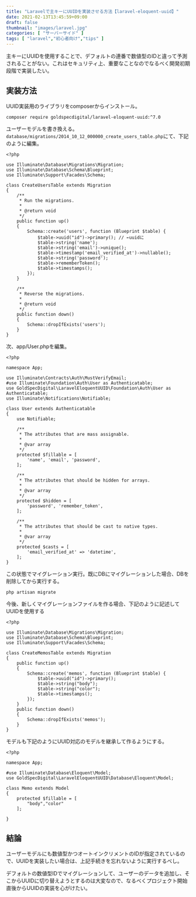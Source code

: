 ```yaml
---
title: "Laravelで主キーにUUIDを実装させる方法【laravel-eloquent-uuid】"
date: 2021-02-13T13:45:59+09:00
draft: false
thumbnail: "images/laravel.jpg"
categories: [ "サーバーサイド" ]
tags: [ "laravel","初心者向け","tips" ]
---
```



主キーにUUIDを使用することで、デフォルトの連番で数値型のIDと違って予測されることがない。これはセキュリティ上、重要なことなのでなるべく開発初期段階で実装したい。

## 実装方法

UUID実装用のライブラリをcomposerからインストール。

    composer require goldspecdigital/laravel-eloquent-uuid:^7.0

ユーザーモデルを書き換える。`database/migrations/2014_10_12_000000_create_users_table.php`にて、下記のように編集。

    <?php
    
    use Illuminate\Database\Migrations\Migration;
    use Illuminate\Database\Schema\Blueprint;
    use Illuminate\Support\Facades\Schema;
    
    class CreateUsersTable extends Migration
    {
        /**
         * Run the migrations.
         *
         * @return void
         */
        public function up()
        {
            Schema::create('users', function (Blueprint $table) {
                $table->uuid("id")->primary(); // ←uuidに
                $table->string('name');
                $table->string('email')->unique();
                $table->timestamp('email_verified_at')->nullable();
                $table->string('password');
                $table->rememberToken();
                $table->timestamps();
            });
        }
    
        /**
         * Reverse the migrations.
         *
         * @return void
         */
        public function down()
        {
            Schema::dropIfExists('users');
        }
    }


次、app/User.phpを編集。

    <?php
    
    namespace App;
    
    use Illuminate\Contracts\Auth\MustVerifyEmail;
    #use Illuminate\Foundation\Auth\User as Authenticatable;
    use GoldSpecDigital\LaravelEloquentUUID\Foundation\Auth\User as Authenticatable;
    use Illuminate\Notifications\Notifiable;
    
    class User extends Authenticatable
    {
        use Notifiable;
    
        /**
         * The attributes that are mass assignable.
         *
         * @var array
         */
        protected $fillable = [
            'name', 'email', 'password',
        ];
    
        /**
         * The attributes that should be hidden for arrays.
         *
         * @var array
         */
        protected $hidden = [
            'password', 'remember_token',
        ];
    
        /**
         * The attributes that should be cast to native types.
         *
         * @var array
         */
        protected $casts = [
            'email_verified_at' => 'datetime',
        ];
    }

この状態でマイグレーション実行。既にDBにマイグレーションした場合、DBを削除してから実行する。

    php artisan migrate

今後、新しくマイグレーションファイルを作る場合、下記のように記述してUUIDを使用する

    <?php
    
    use Illuminate\Database\Migrations\Migration;
    use Illuminate\Database\Schema\Blueprint;
    use Illuminate\Support\Facades\Schema;
    
    class CreateMemosTable extends Migration
    {
        public function up()
        {
            Schema::create('memos', function (Blueprint $table) {
                $table->uuid("id")->primary();
                $table->string("body");
                $table->string("color");
                $table->timestamps();
            });
        }
        public function down()
        {
            Schema::dropIfExists('memos');
        }
    }


モデルも下記のようにUUID対応のモデルを継承して作るようにする。

    <?php
    
    namespace App;
    
    #use Illuminate\Database\Eloquent\Model;
    use GoldSpecDigital\LaravelEloquentUUID\Database\Eloquent\Model;
    
    class Memo extends Model
    {
        protected $fillable = [
            "body","color"
        ];
    
    }
    






## 結論

ユーザーモデルにも数値型かつオートインクリメントのIDが指定されているので、UUIDを実装したい場合は、上記手続きを忘れないように実行するべし。

デフォルトの数値型IDでマイグレーションして、ユーザーのデータを追加し、そこからUUIDに切り替えようとするのは大変なので、なるべくプロジェクト開始直後からUUIDの実装を心がけたい。


